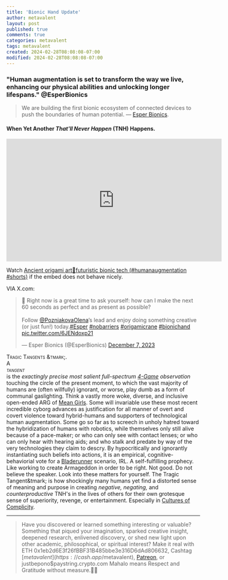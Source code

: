 ```yaml
---
title: 'Bionic Hand Update'
author: metavalent
layout: post
published: true
comments: true
categories: metavalent
tags: metavalent
created: 2024-02-28T08:08:08-07:00
modified: 2024-02-28T08:08:08-07:00
---
```


### "Human augmentation is set to transform the way we live, enhancing our physical abilities and unlocking longer lifespans." @EsperBionics

>  We are building the first bionic ecosystem of connected devices to push the boundaries of human potential. &mdash; [Esper Bionics](https://esperbionics.com/).

#### When Yet Another *That'll Never Happen* (TNH) Happens.

<!-- YouTube Player -->
<iframe id="ytplayer" type="text/html" class="center" width="560" height="320" src="https://www.youtube.com/embed/y2PxiBTyJaw" frameborder="0"></iframe>

Watch [Ancient origami art🤝futuristic bionic tech (#humanaugmentation #shorts)](https://youtu.be/y2PxiBTyJaw) if the embed does not behave nicely.

VIA X.com:
<blockquote class="twitter-tweet"><p lang="en" dir="ltr">🦾  Right now is a great time to ask yourself: how can I make the next 60 seconds as perfect and as present as possible?<br><br>Follow <a href="https://twitter.com/PozniakovaOlena?ref_src=twsrc%5Etfw">@PozniakovaOlena</a>’s lead and enjoy doing something creative (or just fun!) today.<a href="https://twitter.com/hashtag/Esper?src=hash&amp;ref_src=twsrc%5Etfw">#Esper</a> <a href="https://twitter.com/hashtag/nobarriers?src=hash&amp;ref_src=twsrc%5Etfw">#nobarriers</a> <a href="https://twitter.com/hashtag/origamicrane?src=hash&amp;ref_src=twsrc%5Etfw">#origamicrane</a> <a href="https://twitter.com/hashtag/bionichand?src=hash&amp;ref_src=twsrc%5Etfw">#bionichand</a> <a href="https://t.co/6JENdoxp21">pic.twitter.com/6JENdoxp21</a></p>&mdash; Esper Bionics (@EsperBionics) <a href="https://twitter.com/EsperBionics/status/1732793856960135480?ref_src=twsrc%5Etfw">December 7, 2023</a></blockquote> <script async src="https://platform.twitter.com/widgets.js" charset="utf-8"></script>

<sub><div style="font-variant: small-caps;">Tragic Tangents &tmark;.</div> A <div style="font-variant: small-caps;">*tangent*</div> is the *exactingly precise most salient full-spectrum [4-Game](https://metavalent.com/metavalent/2023/06/29/18-18-18-Clarity.html) observation* touching the circle of the present moment, to which the vast majority of humans are \(often willfully\) ignorant, or worse, play dumb as a form of communal gaslighting. Think a vastly more woke, diverse, and inclusive open-ended ARG of [Mean Girls](https://www.rottentomatoes.com/m/mean_girls). Some will invariable use these most recent incredible cyborg advances as justification for all manner of overt and covert violence toward hybrid-humans and supporters of technological human augmentation. Some go so far as to screech in unholy hatred toward the hybridization of humans with robotics, while themselves only still alive because of a pace-maker; or who can only see with contact lenses; or who can only hear with hearing aids; and who stalk and predate by way of the very technologies they claim to descry. By hypocritically and ignorantly instantiating such beliefs into actions, it is an empirical, cognitive-behaviorial vote for a [Bladerunner](https://www.rottentomatoes.com/m/blade_runner) scenario, IRL. A self-fulfilling prophecy. Like working to create Armageddon in order to be right. Not good. Do not believe the speaker. Look into these matters for yourself. The Tragic Tangent&tmark; is how shockingly many humans yet find a distorted sense of meaning and purpose in creating *negative, negating,* and *counterproductive* TNH's in the lives of others for their own grotesque sense of superiority, revenge, or entertainment. Especially in [Cultures of Complicity](https://metavalent.com/metavalent/2024/02/26/11-11-11-Cultures-of-Complicity.html).
</sub>

---
> Have you discovered or learned something interesting or valuable? Something that piqued your imagination, sparked creative insight, deepened research, enlivened discovery, or shed new light upon other academic, philosophical, or spiritual interest? Make it real with ETH 0x1eb2d6E3f26fBBF31B485bbe3e316D6dAd806632, Cashtag [$metavalent](https://cash.app/$metavalent), [Patreon](https://patreon.com/metavalent), or justbepono$paystring.crypto.com Mahalo means Respect and Gratitude without measure.🙏🏼

